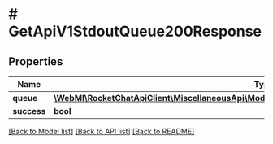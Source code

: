 # # GetApiV1StdoutQueue200Response

## Properties

Name | Type | Description | Notes
------------ | ------------- | ------------- | -------------
**queue** | [**\WebMI\RocketChatApiClient\MiscellaneousApi\Model\GetApiV1StdoutQueue200ResponseQueueInner[]**](GetApiV1StdoutQueue200ResponseQueueInner.md) |  | [optional]
**success** | **bool** |  | [optional]

[[Back to Model list]](../../README.md#models) [[Back to API list]](../../README.md#endpoints) [[Back to README]](../../README.md)
